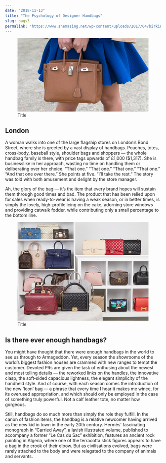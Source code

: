 ```yaml
---
date: "2018-11-13"
title: "The Psychology of Designer Handbags"
slug: bags3
permalink: "https://www.shemazing.net/wp-content/uploads/2017/04/birkin-656x389.png"
---
```

 <!-- markdownlint-disable MD033 -->
 <figure class="figure">
    <img src="./images/birkin.jpg" alt="Title"/>
    <figcaption class="figure__caption">Title</figcaption>
</figure>

 ## London
  A woman walks into one of the large flagship stores on London’s Bond Street, where she is greeted by a vast display of handbags. Pouches, totes, cross-body, baseball style, shoulder bags and shoppers — the whole handbag family is there, with price tags upwards of £1,000 ($1,317). She is businesslike in her approach, wasting no time on handling them or deliberating over her choice. “That one.” “That one.” “That one.” “That one.” “And that one over there.” She points at five. “I’ll take the rest.” The story was told with both amusement and delight by the store manager.

Ah, the glory of the bag — it’s the item that every brand hopes will sustain them through good times and bad. The product that has been relied upon for sales when ready-to-wear is having a weak season, or in better times, is simply the lovely, high-profile icing on the cake, adorning store windows and providing catwalk fodder, while contributing only a small percentage to the bottom line.


<figure class="figure">
    <img src="./images/bags.jpg" alt="Title"/>
    <figcaption class="figure__caption">Title</figcaption>
</figure> 

## Is there ever enough handbags?
 
 You might have thought that there were enough handbags in the world to see us through to Armageddon. Yet, every season the showrooms of the world’s biggest fashion houses are crammed with new ranges to tempt the customer. Devoted PRs are given the task of enthusing about the newest and most telling details — the reworked links on the handles, the innovative clasp, the soft-sided capacious lightness, the elegant simplicity of the handheld style. And of course, with each season comes the introduction of the new ‘Icon’ bag — a phrase that every time I hear it makes me wince, for its overused appropriation, and which should only be employed in the case of something truly powerful. Not a calf leather tote, no matter how gorgeous.

Still, handbags do so much more than simply the role they fulfill. In the canon of fashion items, the handbag is a relative newcomer having arrived as the new kid in town in the early 20th century. Hermès’ fascinating monograph in “Carried Away”, a lavish illustrated volume, published to accompany a former “Le Cas du Sac” exhibition, features an ancient rock painting in Algeria, where one of the terracotta stick figures appears to have a bag in the crook of their elbow. But as civilisations evolved, bags were rarely attached to the body and were relegated to the company of animals and servants.